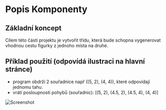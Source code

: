# Popis Komponenty

## Základní koncept

Cílem této části projektu je vytvořit třídu, která bude schopna vygenerovat vhodnou cestu figurky z jednoho místa na druhé.

## Příklad použití (odpovídá ilustraci na hlavní stránce)
* program obdrží 2 souřadnice např ((5, 2), (4, 4)), které odpovídají jednomu tahu.
* vrátí posloupnosti pohybů (souřadnic): [(5, 2), (4.5, 2), (4.5, 4), (4, 4)]

![Screenshot](../obrazky/sachovnice.png)
